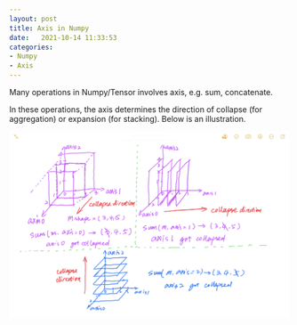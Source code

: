 ```yaml
---
layout: post
title: Axis in Numpy
date:   2021-10-14 11:33:53
categories:
- Numpy
- Axis
---
```

Many operations in Numpy/Tensor involves axis, e.g. sum, concatenate. 

In these operations, the axis determines the direction of collapse 
(for aggregation) or expansion (for stacking). Below is an illustration.

![Sum example along axis](/resources/images/axis.jpeg)
